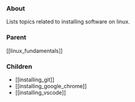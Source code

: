 ### About
Lists topics related to installing software on linux.

### Parent
[[linux_fundamentals]]

### Children
- [[installing_git]]
- [[installing_google_chrome]]
- [[installing_vscode]]
